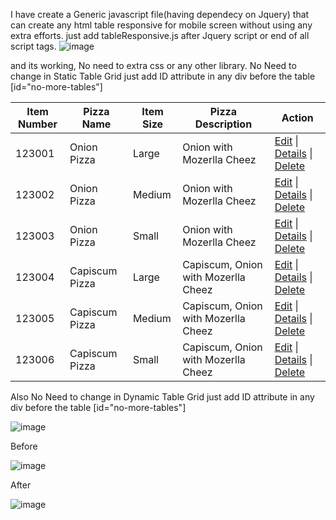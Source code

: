 I have create a Generic javascript file(having dependecy on Jquery) that can create any html table responsive for mobile screen without using any extra efforts.
just add tableResponsive.js after Jquery script or end of all script tags. 
![image](https://github.com/orbitrover/ResponsiveTableGrid/assets/8413437/38c2ea74-367f-4d27-b8c8-b40f620868f3)


and its working, No need to extra css or any other library.
No Need to change in Static Table Grid just add ID attribute in any div before the table [id="no-more-tables"]
<div class=container id="no-more-tables">
<table class=table>
<thead>
<tr>
<th>
Item Number
</th>
<th>
Pizza Name
</th>
<th>
Item Size
</th>
<th>
Pizza Description
</th>
<th>Action</th>
</tr>
</thead>
<tbody>
<tr>
<td>
123001
</td>
<td>
Onion Pizza
</td>
<td>
Large
</td>
<td>
Onion with Mozerlla Cheez
</td>
<td>
<a href=/PizzaStore/Edit>Edit</a> |
<a href=/PizzaStore/Details>Details</a> |
<a href=/PizzaStore/Delete>Delete</a>
</td>
</tr>
<tr>
<td>
123002
</td>
<td>
Onion Pizza
</td>
<td>
Medium
</td>
<td>
Onion with Mozerlla Cheez
</td>
<td>
<a href=/PizzaStore/Edit>Edit</a> |
<a href=/PizzaStore/Details>Details</a> |
<a href=/PizzaStore/Delete>Delete</a>
</td>
</tr>
<tr>
<td>
123003
</td>
<td>
Onion Pizza
</td>
<td>
Small
</td>
<td>
Onion with Mozerlla Cheez
</td>
<td>
<a href=/PizzaStore/Edit>Edit</a> |
<a href=/PizzaStore/Details>Details</a> |
<a href=/PizzaStore/Delete>Delete</a>
</td>
</tr>
<tr>
<td>
123004
</td>
<td>
Capiscum Pizza
</td>
<td>
Large
</td>
<td>
Capiscum, Onion with Mozerlla Cheez
</td>
<td>
<a href=/PizzaStore/Edit>Edit</a> |
<a href=/PizzaStore/Details>Details</a> |
<a href=/PizzaStore/Delete>Delete</a>
</td>
</tr>
<tr>
<td>
123005
</td>
<td>
Capiscum Pizza
</td>
<td>
Medium
</td>
<td>
Capiscum, Onion with Mozerlla Cheez
</td>
<td>
<a href=/PizzaStore/Edit>Edit</a> |
<a href=/PizzaStore/Details>Details</a> |
<a href=/PizzaStore/Delete>Delete</a>
</td>
</tr>
<tr>
<td>
123006
</td>
<td>
Capiscum Pizza
</td>
<td>
Small
</td>
<td>
Capiscum, Onion with Mozerlla Cheez
</td>
<td>
<a href=/PizzaStore/Edit>Edit</a> |
<a href=/PizzaStore/Details>Details</a> |
<a href=/PizzaStore/Delete>Delete</a>
</td>
</tr>
</tbody>
</table>
</div>
Also No Need to change in Dynamic Table Grid just add ID attribute in any div before the table [id="no-more-tables"]

![image](https://github.com/orbitrover/ResponsiveTableGrid/assets/8413437/c0f002c1-20a8-4ad7-b0aa-0aac391d4915)

Before

![image](https://github.com/orbitrover/ResponsiveTableGrid/assets/8413437/7adb0ea7-260f-4ff9-8b0b-b937628d9f53)


After

![image](https://github.com/orbitrover/ResponsiveTableGrid/assets/8413437/4632fee6-d8c7-4a02-aa68-87deaa3c57c7)

